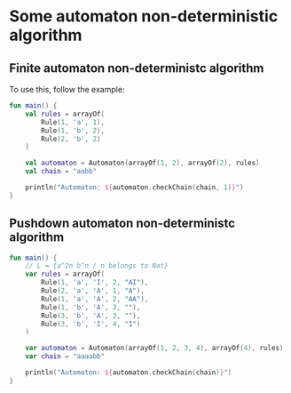 # Some automaton non-deterministic algorithm

## Finite automaton non-deterministc algorithm

To use this, follow the example:

```kotlin
fun main() {
    val rules = arrayOf(
        Rule(1, 'a', 1),
        Rule(1, 'b', 2),
        Rule(2, 'b', 2)
    )

    val automaton = Automaton(arrayOf(1, 2), arrayOf(2), rules)
    val chain = "aabb"

    println("Automaton: ${automaton.checkChain(chain, 1)}")
}
```

## Pushdown automaton non-deterministc algorithm

```kotlin
fun main() {
    // L = {a^2n b^n / n belongs to Nat}
    var rules = arrayOf(
        Rule(1, 'a', 'I', 2, "AI"),
        Rule(2, 'a', 'A', 1, "A"),
        Rule(1, 'a', 'A', 2, "AA"),
        Rule(1, 'b', 'A', 3, ""),
        Rule(3, 'b', 'A', 3, ""),
        Rule(3, 'b', 'I', 4, "I")
    )

    var automaton = Automaton(arrayOf(1, 2, 3, 4), arrayOf(4), rules)
    var chain = "aaaabb"

    println("Automaton: ${automaton.checkChain(chain)}")
}
```